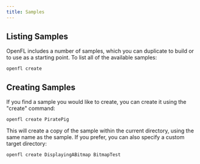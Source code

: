 ```yaml
---
title: Samples
---
```


## Listing Samples

OpenFL includes a number of samples, which you can duplicate to build or to use as a starting point. To list all of the available samples:

    openfl create

## Creating Samples

If you find a sample you would like to create, you can create it using the "create" command:

    openfl create PiratePig

This will create a copy of the sample within the current directory, using the same name as the sample. If you prefer, you can also specify a custom target directory:

    openfl create DisplayingABitmap BitmapTest
